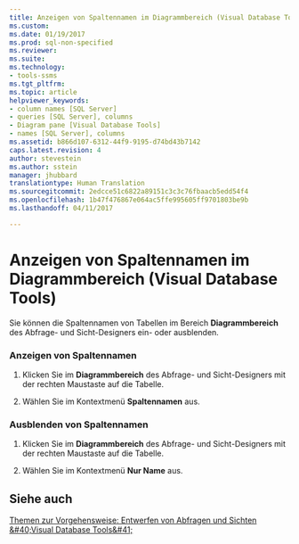 ```yaml
---
title: Anzeigen von Spaltennamen im Diagrammbereich (Visual Database Tools) | Microsoft-Dokumentation
ms.custom: 
ms.date: 01/19/2017
ms.prod: sql-non-specified
ms.reviewer: 
ms.suite: 
ms.technology:
- tools-ssms
ms.tgt_pltfrm: 
ms.topic: article
helpviewer_keywords:
- column names [SQL Server]
- queries [SQL Server], columns
- Diagram pane [Visual Database Tools]
- names [SQL Server], columns
ms.assetid: b866d107-6312-44f9-9195-d74bd43b7142
caps.latest.revision: 4
author: stevestein
ms.author: sstein
manager: jhubbard
translationtype: Human Translation
ms.sourcegitcommit: 2edcce51c6822a89151c3c3c76fbaacb5edd54f4
ms.openlocfilehash: 1b47f476867e064ac5ffe995605ff9701803be9b
ms.lasthandoff: 04/11/2017

---
```

# <a name="show-column-names-in-the-diagram-pane-visual-database-tools"></a>Anzeigen von Spaltennamen im Diagrammbereich (Visual Database Tools)
Sie können die Spaltennamen von Tabellen im Bereich **Diagrammbereich** des Abfrage- und Sicht-Designers ein- oder ausblenden.  
  
### <a name="show-column-names"></a>Anzeigen von Spaltennamen  
  
1.  Klicken Sie im **Diagrammbereich** des Abfrage- und Sicht-Designers mit der rechten Maustaste auf die Tabelle.  
  
2.  Wählen Sie im Kontextmenü **Spaltennamen** aus.  
  
### <a name="hide-column-names"></a>Ausblenden von Spaltennamen  
  
1.  Klicken Sie im **Diagrammbereich** des Abfrage- und Sicht-Designers mit der rechten Maustaste auf die Tabelle.  
  
2.  Wählen Sie im Kontextmenü **Nur Name** aus.  
  
## <a name="see-also"></a>Siehe auch  
[Themen zur Vorgehensweise: Entwerfen von Abfragen und Sichten &amp;#40;Visual Database Tools&amp;#41;](../../ssms/visual-db-tools/design-queries-and-views-how-to-topics-visual-database-tools.md)  
  

